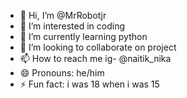 - 👋 Hi, I’m @MrRobotjr
- 👀 I’m interested in coding 
- 🌱 I’m currently learning python
- 💞️ I’m looking to collaborate on project 
- 📫 How to reach me ig- @naitik_nika
- 😄 Pronouns: he/him
- ⚡ Fun fact: i was 18 when i was 15

<!---
MrRobotjr/MrRobotjr is a ✨ special ✨ repository because its `README.md` (this file) appears on your GitHub profile.
You can click the Preview link to take a look at your changes.
--->
